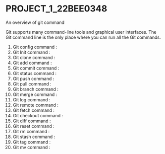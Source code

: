 # PROJECT_1_22BEE0348
An overview of git command  
   
Git supports many command-line tools and graphical user interfaces. The Git command line is the only place where you can run all the Git commands.  
   
   
1. Git config command :   
2. Git Init command :  
3. Git clone command :  
4. Git add command :  
5. Git commit command :  
6. Git status command :  
7. Git push command :  
8. Git pull command :  
9. Git branch command :   
10. Git merge command :  
11. Git log command :  
12. Git remote command :  
13. Git fetch command :  
14. Git checkout command :  
15. Git diff command :  
16. Git reset command :  
17. Git rm command :  
18. Git stash command :  
19. Git tag command :  
20. Git mv command :  
